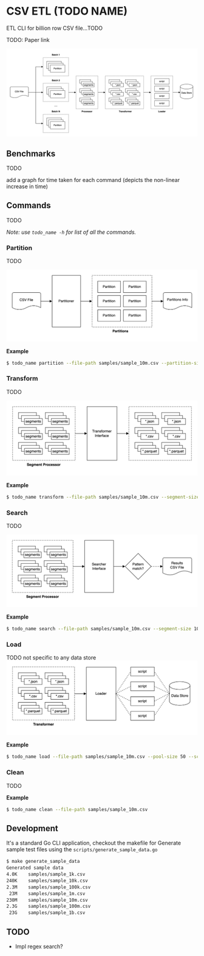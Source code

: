 # CSV ETL (TODO NAME)

ETL CLI for billion row CSV file...TODO

TODO: Paper link

![system](docs/system.png)

## Benchmarks
TODO

add a graph for time taken for each command (depicts the non-linear increase in time)

## Commands
TODO

_Note: use `todo_name -h` for list of all the commands._

### Partition
TODO

![partitioner](docs/partitioner.png)

**Example**

```sh
$ todo_name partition --file-path samples/sample_10m.csv --partition-size 100000
```

### Transform
TODO

![transformer](docs/transformer.png)

**Example**

```sh
$ todo_name transform --file-path samples/sample_10m.csv --segment-size 10000
```

### Search
TODO

![searcher](docs/searcher.png)

**Example**

```sh
$ todo_name search --file-path samples/sample_10m.csv --segment-size 10000 --pattern abc
```

### Load
TODO
not specific to any data store
![loader](docs/loader.png)

**Example**

```sh
$ todo_name load --file-path samples/sample_10m.csv --pool-size 50 --script-path ./scripts/sample_load_script.sh
```

### Clean
TODO

**Example**

```sh
$ todo_name clean --file-path samples/sample_10m.csv
```

## Development

It's a standard Go CLI application, checkout the makefile for
Generate sample test files using the `scripts/generate_sample_data.go`

```sh
$ make generate_sample_data
Generated sample data
4.0K    samples/sample_1k.csv
240K    samples/sample_10k.csv
2.3M    samples/sample_100k.csv
 23M    samples/sample_1m.csv
230M    samples/sample_10m.csv
2.3G    samples/sample_100m.csv
 23G    samples/sample_1b.csv
```

## TODO
- Impl regex search?

